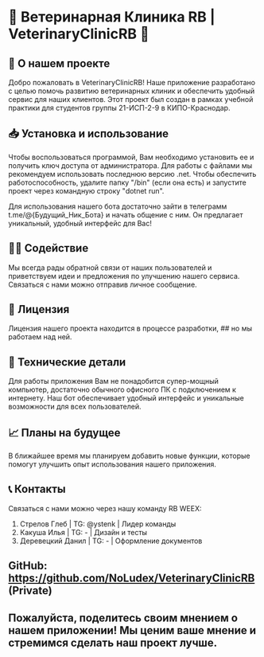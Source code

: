 # 🐾 Ветеринарная Клиника RB | VeterinaryClinicRB 🐾
## 👋 О нашем проекте
Добро пожаловать в VeterinaryClinicRB! Наше приложение разработано с целью помочь развитию ветеринарных клиник и обеспечить удобный сервис для наших клиентов. Этот проект был создан в рамках учебной практики для студентов группы 21-ИСП-2-9 в КИПО-Краснодар.

## 📥 Установка и использование
Чтобы воспользоваться программой, Вам необходимо установить ее и получить ключ доступа от администратора. Для работы с файлами мы рекомендуем использовать последнюю версию .net. Чтобы обеспечить работоспособность, удалите папку "/bin" (если она есть) и запустите проект через командную строку "dotnet run".

Для использования нашего бота достаточно зайти в телеграмм t.me/@{Будущий_Ник_Бота} и начать общение с ним. Он предлагает уникальный, удобный интерфейс для Вас!

## 💁‍♀️ Содействие
Мы всегда рады обратной связи от наших пользователей и приветствуем идеи и предложения по улучшению нашего сервиса. Связаться с нами можно отправив личное сообщение.

## 📝 Лицензия
Лицензия нашего проекта находится в процессе разработки, ## но мы работаем над ней.

## 🔧 Технические детали
Для работы приложения Вам не понадобится супер-мощный компьютер, достаточно обычного офисного ПК с подключением к интернету. Наш бот обеспечивает удобный интерфейс и уникальные возможности для всех пользователей.

## 📈 Планы на будущее
В ближайшее время мы планируем добавить новые функции, которые помогут улучшить опыт использования нашего приложения.

## 📞 Контакты
Связаться с нами можно через нашу команду RB WEEX:

1. Стрелов Глеб | TG: @ystenk | Лидер команды
2. Какуша Илья | TG: - | Дизайн и тесты
3. Деревецкий Данил | TG: - | Оформление документов

## GitHub: https://github.com/NoLudex/VeterinaryClinicRB (Private)

## Пожалуйста, поделитесь своим мнением о нашем приложении! Мы ценим ваше мнение и стремимся сделать наш проект лучше.
